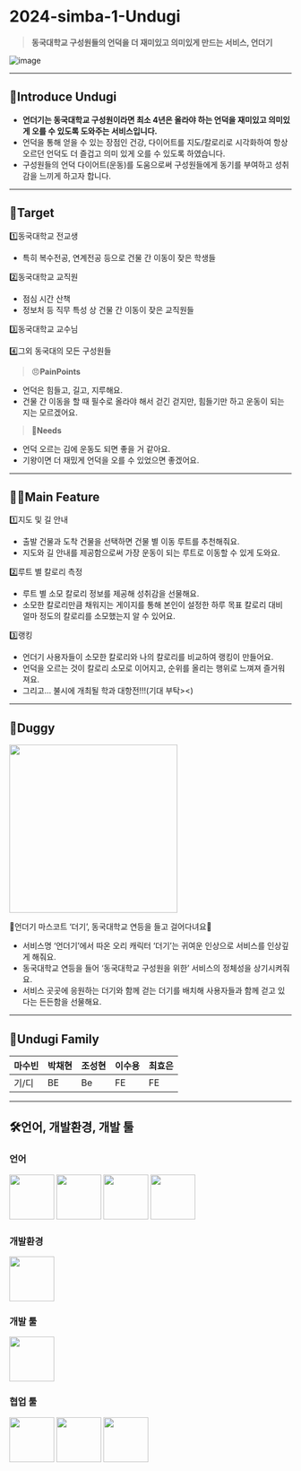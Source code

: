# 2024-simba-1-Undugi

> **동국대학교 구성원들의 언덕을 더 재미있고 의미있게 만드는 서비스, 언더기**
> 
![image](https://github.com/LikeLion-at-DGU/2024-simba-1-Undugi/assets/112747336/37cb2f9f-0bf2-4c68-b3bf-e68d8c0de638)



---

## 🦆Introduce Undugi

- **언더기는 동국대학교 구성원이라면 최소 4년은 올라야 하는 언덕을 재미있고 의미있게 오를 수 있도록 도와주는 서비스입니다.**
- 언덕을 통해 얻을 수 있는 장점인 건강, 다이어트를 지도/칼로리로 시각화하여 항상 오르던 언덕도 더 즐겁고 의미 있게 오를 수 있도록 하였습니다.
- 구성원들의 언덕 다이어트(운동)를 도움으로써 구성원들에게 동기를 부여하고 성취감을 느끼게 하고자 합니다.

---

## 🎯Target

1️⃣동국대학교 전교생

- 특히 복수전공, 연계전공 등으로 건물 간 이동이 잦은 학생들

2️⃣동국대학교 교직원

- 점심 시간 산책
- 정보처 등 직무 특성 상 건물 간 이동이 잦은 교직원들

3️⃣동국대학교 교수님

4️⃣그외 동국대의 모든 구성원들

> 😠**PainPoints**
> 
- 언덕은 힘들고, 길고, 지루해요.
- 건물 간 이동을 할 때 필수로 올라야 해서 걷긴 걷지만, 힘들기만 하고 운동이 되는지는 모르겠어요.

> **🤩Needs**
> 
- 언덕 오르는 김에 운동도 되면 좋을 거 같아요.
- 기왕이면 더 재밌게 언덕을 오를 수 있었으면 좋겠어요.

---

## 🤳🏼Main Feature

1️⃣지도 및 길 안내

- 출발 건물과 도착 건물을 선택하면 건물 별 이동 루트를 추천해줘요.
- 지도와 길 안내를 제공함으로써 가장 운동이 되는 루트로 이동할 수 있게 도와요.

2️⃣루트 별 칼로리 측정

- 루트 별 소모 칼로리 정보를 제공해 성취감을 선물해요.
- 소모한 칼로리만큼 채워지는 게이지를 통해 본인이 설정한 하루 목표 칼로리 대비 얼마 정도의 칼로리를 소모했는지 알 수 있어요.

3️⃣랭킹

- 언더기 사용자들이 소모한 칼로리와 나의 칼로리를 비교하여 랭킹이 만들어요.
- 언덕을 오르는 것이 칼로리 소모로 이어지고, 순위를 올리는 행위로 느껴져 즐거워져요.
- 그리고… 불시에 개최될 학과 대항전!!!(기대 부탁><)

---

## 🦆Duggy

<img style="width:300px" src="https://github.com/LikeLion-at-DGU/2024-simba-1-Undugi/assets/112747336/625e1a68-2219-41df-98af-8b006a58f6e3"/>

🏮언더기 마스코트 ‘더기’, 동국대학교 연등을 들고 걸어다녀요🏮

- 서비스명 ‘언더기’에서 따온 오리 캐릭터 ‘더기’는 귀여운 인상으로 서비스를 인상깊게 해줘요.
- 동국대학교 연등을 들어 ‘동국대학교 구성원을 위한’ 서비스의 정체성을 상기시켜줘요.
- 서비스 곳곳에 응원하는 더기와 함께 걷는 더기를 배치해 사용자들과 함께 걷고 있다는 든든함을 선물해요.

---

## 👯Undugi Family

| 마수빈 | 박채현 | 조성현 | 이수용 | 최효은 |
| --- | --- | --- | --- | --- |
| 기/디 | BE | Be | FE | FE |

---

## 🛠️언어, 개발환경, 개발 툴

### 언어

<img style="width:80px" src="https://github.com/LikeLion-at-DGU/2024-simba-1-Undugi/assets/112747336/1743ce8f-f891-4075-b600-f1f480dda49a"/>

<img style="width:80px" src="https://github.com/LikeLion-at-DGU/2024-simba-1-Undugi/assets/112747336/65d64e70-b710-4a19-82b0-517f67fbd47d"/>

<img style="width:80px" src="https://github.com/LikeLion-at-DGU/2024-simba-1-Undugi/assets/112747336/9d5cb1d3-ae20-456f-a537-8e8a1264781f"/>

<img style="width:80px" src="https://github.com/LikeLion-at-DGU/2024-simba-1-Undugi/assets/112747336/1935200e-257c-462d-823f-dc657834698f"/>

### 개발환경

<img style="width:80px" src="https://github.com/LikeLion-at-DGU/2024-simba-1-Undugi/assets/112747336/de6f5ed6-a2c6-4d17-8a3d-1314fe01a0b6"/>

### 개발 툴

<img style="width:80px" src="https://github.com/LikeLion-at-DGU/2024-simba-1-Undugi/assets/112747336/c98fa25b-fd90-4ab4-90ec-17ff0ed71eca"/>

### 협업 툴

<img style="width:80px" src="https://github.com/LikeLion-at-DGU/2024-simba-1-Undugi/assets/112747336/70abf913-fc5e-4b2e-8d5f-74d767c92dfb"/>

<img style="width:80px" src="https://github.com/LikeLion-at-DGU/2024-simba-1-Undugi/assets/112747336/8778bf47-1b78-4aa5-bf16-621666e4311f"/>

<img style="width:80px" src="https://github.com/LikeLion-at-DGU/2024-simba-1-Undugi/assets/112747336/1539a9f5-a925-424a-adc0-90bc1c412055"/>
